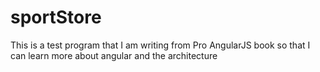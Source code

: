 # sportStore

This is a test program that I am writing from Pro AngularJS book so that I can learn more about angular and the architecture
